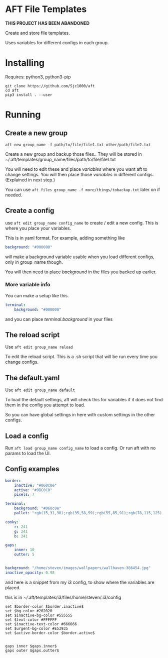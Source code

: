 # AFT File Templates

**THIS PROJECT HAS BEEN ABANDONED**

Create and store file templates.

Uses variables for different configs in each group.


# Installing

Requires: python3, python3-pip

```
git clone https://github.com/Sjc1000/aft
cd aft
pip3 install . --user
```

# Running

## Create a new group

`aft new group_name -f path/to/file/file1.txt other/path/file2.txt`

Create a new group and backup those files.. They will be stored in ~/.aft/templates/group_name/files/path/to/file/file1.txt

You will need to edit these and place $variables$  where you want aft to change settings. You will then place those $variables$ in different configs. (Explained in next step.)

You can use `aft files group_name -f more/things/tobackup.txt`  later on if needed.


## Create a config

use `aft edit group_name config_name`  to create / edit a new config. This is where you place your variables.

This is in yaml format. For example, adding something like


```yaml
background: "#000000"
```

will make a background variable usable when you load different configs, only in group_name though.

You will then need to place $background$  in the files you backed up earlier.


### More variable info


You can make a setup like this.

```yaml
terminal:
    background: "#000000"
```

and you can place $terminal.background$  in your files


## The reload script

Use `aft edit group_name reload`

To edit the reload script. This is a .sh script that will be run every time you change configs.

## The default.yaml

Use `aft edit group_name default`

To load the default settings, aft will check this for variables if it does not find them in the config you attempt to load.

So you can have global settings in here with custom settings in the other configs.


## Load a config

Run `aft load group_name config_name` to load a config. Or run aft with no params to load the UI.



## Config examples

```yaml
border:
    inactive: "#060c0e"
    active: "#9BC0C0"
    pixels: 7

terminal:
    background: "#060c0e"
    pallet: "rgb(15,31,30);rgb(35,58,59);rgb(55,85,91);rgb(78,115,125);rgb(101,147,160);rgb(147,177,185);rgb(192,207,211);rgb(238,238,238);rgb(15,31,30);rgb(35,58,59);rgb(55,85,91);rgb(78,115,125);rgb(101,147,160);rgb(147,177,185);rgb(192,207,211);rgb(238,238,238)"

conky:
    r: 241
    g: 241
    b: 241

gaps:
    inner: 10
    outter: 5


background: "/home/steven/images/wallpapers/wallhaven-386454.jpg"
inactive_opacity: 0.98
```

and here is a snippet from my i3 config, to show where the variables are placed.

this is in ~/.aft/templates/i3/files/home/steven/.i3/config


```
set $border-color $border.inactive$
set $bg-color #202020
set $inactive-bg-color #555555
set $text-color #FFFFFF
set $inactive-text-color #666666
set $urgent-bg-color #E53935
set $active-border-color $border.active$


gaps inner $gaps.inner$
gaps outer $gaps.outter$
```
